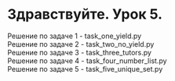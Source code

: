 # Здравствуйте. Урок 5.
Решение по задаче 1 - task_one_yield.py<br>
Решение по задаче 2 - task_two_no_yield.py<br>
Решение по задаче 3 - task_three_tutors.py<br>
Решение по задаче 4 - task_four_number_list.py<br>
Решение по задаче 5 - task_five_unique_set.py<br>
